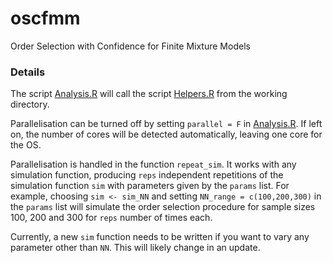 # oscfmm
Order Selection with Confidence for Finite Mixture Models

### Details

The script [Analysis.R](scripts/Analysis.R) will call the script [Helpers.R](scripts/Helpers.R) from the working directory.

Parallelisation can be turned off by setting `parallel = F` in [Analysis.R](scripts/Analysis.R). If left on, the number of cores will be detected automatically, leaving one core for the OS.

Parallelisation is handled in the function `repeat_sim`. It works with any simulation function, producing `reps` independent repetitions of the simulation function `sim` with parameters given by the `params` list. For example, choosing `sim <- sim_NN` and setting `NN_range = c(100,200,300)` in the `params` list will simulate the order selection procedure for sample sizes 100, 200 and 300 for `reps` number of times each.

Currently, a new `sim` function needs to be written if you want to vary any parameter other than `NN`. This will likely change in an update.